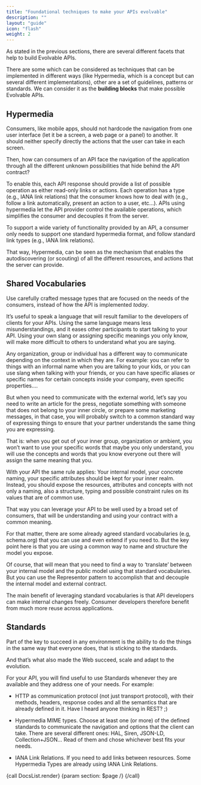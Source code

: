 ```yaml
---
title: "Foundational techniques to make your APIs evolvable"
description: ""
layout: "guide"
icon: "flash"
weight: 2
---
```



As stated in the previous sections, there are several different facets that help to build Evolvable APIs.

There are some which can be considered as techniques that can be implemented in different ways (like Hypermedia, which is a concept but can several different implementations), other are a set of guidelines, patterns or standards. We can consider it as the **building blocks** that make possible Evolvable APIs.

<article id="1">

## Hypermedia

Consumers, like mobile apps, should not hardcode the navigation from one user interface (let it be a screen, a web page or a panel) to another. It should neither specify directly the actions that the user can take in each screen.

Then, how can consumers of an API face the navigation of the application through all the different unknown possibilities that hide behind the API contract?

To enable this, each API response should provide a list of possible operation as either read-only links or actions. Each operation has a type (e.g., IANA link relations) that the consumer knows how to deal with (e.g., follow a link automatically, present an action to a user, etc...). APIs using hypermedia let the API provider control the available operations, which simplifies the consumer and decouples it from the server.

To support a wide variety of functionality provided by an API, a consumer only needs to support one standard hypermedia format, and follow standard link types (e.g., IANA link relations).

That way, Hypermedia, can be seen as the mechanism that enables the autodiscovering (or scouting) of all the different resources, and actions that the server can provide.

</article>

<article id="2">

## Shared Vocabularies

Use carefully crafted message types that are focused on the needs of the consumers, instead of how the API is implemented *today*.

It’s useful to speak a language that will result familiar to the developers of clients for your APIs. Using the same language means less misunderstandings, and it eases other participants to start talking to your API. Using your own slang or assigning specific meanings you only know, will make more difficult to others to understand what you are saying.

Any organization, group or individual has a different way to communicate depending on the context in which they are. For example: you can refer to things with an informal name when you are talking to your kids, or you can use slang when talking with your friends, or you can have specific aliases or specific names for certain concepts inside your company, even specific properties….

But when you need to communicate with the external world, let’s say you need to write an article for the press, negotiate something with someone that does not belong to your inner circle, or prepare some marketing messages, in that case, you will probably switch to a common standard way of expressing things to ensure that your partner understands the same thing you are expressing.

That is: when you get out of your inner group, organization or ambient, you won’t want to use your specific words that maybe you only understand, you will use the concepts and words that you know everyone out there will assign the same meaning that you.

With your API the same rule applies: Your internal model, your concrete naming, your specific attributes should be kept for your inner realm. Instead, you should expose the resources, attributes and concepts with not only a naming, also a structure, typing and possible constraint rules on its values that are of common use.

That way you can leverage your API to be well used by a broad set of consumers, that will be understanding and using your contract with a common meaning.

For that matter, there are some already agreed standard vocabularies (e.g, schema.org) that you can use and even extend if you need to. But the key point here is that you are using a common way to name and structure the model you expose.

Of course, that will mean that you need to find a way to ‘translate’ between your internal model and the public model using that standard vocabularies. But you can use the Representor pattern to accomplish that and decouple the internal model and external contract.

The main benefit of leveraging standard vocabularies  is that API developers can make internal changes freely. Consumer developers therefore benefit from much more reuse across applications.

</article>

<article id="3">

## Standards

Part of the key to succeed in any environment is the ability to do the things in the same way that everyone does, that is sticking to the standards.

And that’s what also made the Web succeed, scale and adapt to the evolution.

For your API, you will find useful to use Standards whenever they are available and they address one of your needs. For example:

* HTTP as communication protocol (not just transport protocol), with their methods, headers, response codes and all the semantics that are already defined in it. Have I heard anyone thinking in REST? ;)

* Hypermedia MIME types. Choose at least one (or more) of the defined standards to communicate the navigation and options that the client can take. There are several different ones: HAL, Siren, JSON-LD, Collection+JSON… Read of them and chose whichever best fits your needs.

* IANA Link Relations. If you need to add links between resources. Some Hypermedia Types are already using IANA Link Relations.

{call DocsList.render}
	{param section: $page /}
{/call}

</article>
